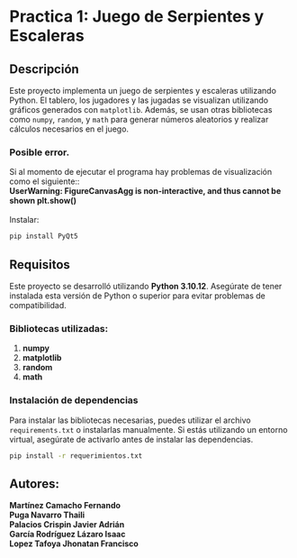# Practica 1: Juego de Serpientes y Escaleras

## Descripción

Este proyecto implementa un juego de serpientes y escaleras utilizando Python. El tablero, los jugadores y las jugadas se visualizan utilizando gráficos generados con `matplotlib`. Además, se usan otras bibliotecas como `numpy`, `random`, y `math` para generar números aleatorios y realizar cálculos necesarios en el juego.

### Posible error.
Si al momento de ejecutar el programa  hay problemas de visualización como el siguiente:: <br>
**UserWarning: FigureCanvasAgg is non-interactive, and thus cannot be shown plt.show()**<br><br>
Instalar:

```bash
pip install PyQt5
```


## Requisitos

Este proyecto se desarrolló utilizando **Python 3.10.12**. Asegúrate de tener instalada esta versión de Python o superior para evitar problemas de compatibilidad.

### Bibliotecas utilizadas:

1. **numpy**
2. **matplotlib**
3. **random**
4. **math**

### Instalación de dependencias

Para instalar las bibliotecas necesarias, puedes utilizar el archivo `requirements.txt` o instalarlas manualmente. Si estás utilizando un entorno virtual, asegúrate de activarlo antes de instalar las dependencias.

```bash
pip install -r requerimientos.txt
```

## Autores:

**Martínez Camacho Fernando**<br>
**Puga Navarro Thaili**<br>
**Palacios Crispin Javier Adrián**<br>
**García Rodríguez Lázaro Isaac**<br>
**Lopez Tafoya Jhonatan Francisco**
